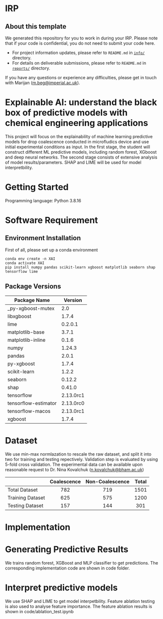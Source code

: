 # IRP

## About this template

We generated this repository for you to work in during your IRP. Please note that if your code is confidential, you do not need to submit your code here.

- For project information updates, please refer to `README.md` in [`info/`](./info) directory.
- For details on deliverable submissions, please refer to `README.md` in [`reports/`](./reports) directory.

If you have any questions or experience any difficulties, please get in touch with Marijan (m.beg@imperial.ac.uk).

# Explainable AI: understand the black box of predictive models with chemical engineering applications

This project will focus on the explainability of machine learning predictive models for drop coalescence conducted in microfludics device and use initial experimental conditions as input. In the first stage, the student will construct different ML predictive models, including random forest, XGboost and deep neural networks. The second stage consists of extensive analysis of model results/parameters. SHAP and LIME will be used for model interpretbility.

# Getting Started

Programming language: Python 3.8.16
# Software Requirement
## Environment Installation
First of all, please set up a conda environment
```
conda env create -n XAI 
conda activate XAI
pip install numpy pandas scikit-learn xgboost matplotlib seaborn shap tensorflow lime
```
## Package Versions
| Package Name           | Version    |
|------------------------|------------|
| _py-xgboost-mutex      | 2.0        |
| libxgboost             | 1.7.4      |
| lime                   | 0.2.0.1    |
| matplotlib-base        | 3.7.1      |
| matplotlib-inline      | 0.1.6      |
| numpy                  | 1.24.3     |
| pandas                 | 2.0.1      |
| py-xgboost             | 1.7.4      |
| scikit-learn           | 1.2.2      |
| seaborn                | 0.12.2     |
| shap                   | 0.41.0     |
| tensorflow             | 2.13.0rc1  |
| tensorflow-estimator   | 2.13.0rc0  |
| tensorflow-macos       | 2.13.0rc1  |
| xgboost                | 1.7.4      |

# Dataset
We use min-max normlazation to rescale the raw dataset, and split it into two for training and testing repectively. Validation step is evaluated by using 5-fold cross validation.
The experimental data can be available upon reasonable request to Dr. Nina Kovalchuk (n.kovalchuk@bham.ac.uk)

|  | Coalescence | Non-Coalescence | Total |
| :-----| :----: | :----: | :----: |
| Total Dataset | 782 | 719 | 1501 |
| Training Dataset | 625 | 575 | 1200 |
| Testing Dataset | 157 | 144 | 301 |

# Implementation
# Generating Predictive Results

We trains random forest, XGBoost and MLP classifier to get predictions. The corresponding implementation code are shown in code folder.

# Interpret predictive models

We use SHAP and LIME to get model interpetbility. Feature ablation testing is also used to analyse feature importance. The feature ablation results is shown in code/ablation_test.ipynb



